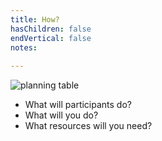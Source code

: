 ```yaml
---
title: How?
hasChildren: false
endVertical: false
notes:
     
---
```

<img src="{{ page.imagesURL }}/planning.png" alt="planning table" />

- What will participants do?
- What will you do?
- What resources will you need?
